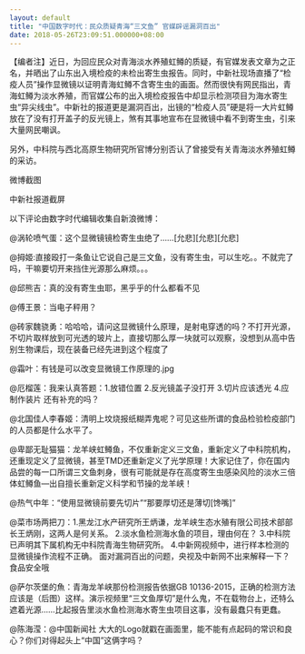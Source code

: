 ```yaml
---
layout: default
title: "中国数字时代：民众质疑青海“三文鱼” 官媒辟谣漏洞百出"
date: 2018-05-26T23:09:51.000000+08:00
---
```


【编者注】近日，为回应民众对青海淡水养殖虹鳟的质疑，有官媒发表文章为之正名，并晒出了山东出入境检疫的未检出寄生虫报告。同时，中新社现场直播了“检疫人员”操作显微镜以证明青海虹鳟不含寄生虫的画面。然而很快有网民指出，青海虹鳟为淡水养殖，而官媒公布的出入境检疫报告中却显示检测项目为海水寄生虫“异尖线虫”。中新社的报道更是漏洞百出，出镜的“检疫人员”硬是将一大片虹鳟放在了没有打开盖子的反光镜上，煞有其事地宣布在显微镜中看不到寄生虫，引来大量网民嘲讽。

另外，中科院与西北高原生物研究所官博分别否认了曾接受有关青海淡水养殖虹鳟的采访。

微博截图

中新社报道截屏

以下评论由数字时代编辑收集自新浪微博：

@涡轮喷气蛋：这个显微镜镜检寄生虫绝了……[允悲][允悲][允悲]

@拇姬:直接殴打一条鱼让它说自己是三文鱼，没有寄生虫，可以生吃。。不就完了吗，干嘛要切开来挡住光源那么麻烦。。。

@邱熊吉：真的没有寄生虫耶，黑乎乎的什么都看不见

@傅王景：当电子秤用？

@砖家魏骁勇：哈哈哈，请问这显微镜什么原理，是射电穿透的吗？不打开光源，不切片取样放到可光透的玻片上，直接切那么厚一块就可以观察，没想到从高中告别生物课后，现在装备已经先进到这个程度了

@霜叶：有钱是可以改变显微镜工作原理的.jpg

@厄榴莲：我来认真答题：1.放错位置 2.反光镜盖子没打开 3.切片应该透光 4.应制作装片 还有补充的吗？

@北国佳人李春姬：清明上坟烧报纸糊弄鬼呢？可见这些所谓的食品检验检疫部门的人员都是什么水平了。

@卑鄙无耻猫猫：龙羊峡虹鳟鱼，不仅重新定义三文鱼，重新定义了中科院机构，还重现定义了显微镜，甚至TMD还重新定义了光学原理！大家记住了，你在国内品尝的每一口所谓三文鱼刺身，很有可能就是存在高度寄生虫感染风险的淡水三倍体虹鳟鱼—出自擅长重新定义科学和节操的龙羊峡！

@热气中年：“使用显微镜前要先切片”“那要厚切还是薄切[馋嘴]”

@菜市场两把刀：1.黑龙江水产研究所王炳谦，龙羊峡生态水殖有限公司技术部部长王炳刚，这两人是何关系。 2.淡水鱼检测海水鱼的项目，理由何在？ 3.中科院已声明其下属机构无中科院青海生物研究所。 4.中新网视频中，进行样本检测的显微镜操作流程不正确。 面对漏洞百出的问题，央视及中新网不出来解释一下？食品安全哦

@萨尔茨堡的魚：青海龙羊峡那份检测报告依据GB 10136-2015，正确的检测方法应该是（后图）这样。演示视频里“三文鱼厚切”是什么鬼，不在载物台上，还特么遮着光源……比起报告里淡水鱼检测海水寄生虫项目这事，没有最蠢只有更蠢。

@陈海滢：@中国新闻社 大大的Logo就戳在画面里，能不能有点起码的常识和良心？你们对得起头上“中国”这俩字吗？

